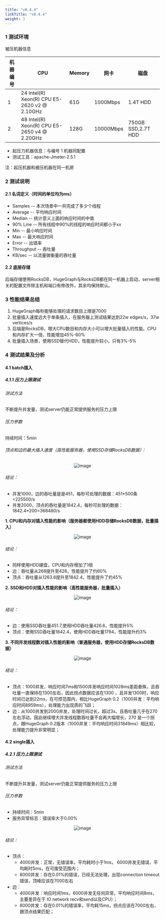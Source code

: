 ```yaml
---
title: "v0.4.4"
linkTitle: "v0.4.4"
weight: 3
---
```


### 1 测试环境

被压机器信息

机器编号                              | CPU                                          | Memory | 网卡        | 磁盘
--------------------------------- | -------------------------------------------- | ------ | --------- | ------------------
1 | 24 Intel(R) Xeon(R) CPU E5-2620 v2 @ 2.10GHz | 61G    | 1000Mbps  | 1.4T HDD
2 | 48 Intel(R) Xeon(R) CPU E5-2650 v4 @ 2.20GHz | 128G   | 10000Mbps | 750GB SSD,2.7T HDD

- 起压力机器信息：与编号 1 机器同配置
- 测试工具：apache-Jmeter-2.5.1

注：起压机器和被压机器在同一机房

### 2 测试说明

#### 2.1 名词定义（时间的单位均为ms）

- Samples -- 本次场景中一共完成了多少个线程
- Average -- 平均响应时间
- Median -- 统计意义上面的响应时间的中值
- 90% Line -- 所有线程中90%的线程的响应时间都小于xx
- Min -- 最小响应时间
- Max -- 最大响应时间
- Error -- 出错率
- Throughput -- 吞吐量
- KB/sec -- 以流量做衡量的吞吐量

#### 2.2 底层存储

后端存储使用RocksDB，HugeGraph与RocksDB都在同一机器上启动，server相关的配置文件除主机和端口有修改外，其余均保持默认。

### 3 性能结果总结

1. HugeGraph每秒能够处理的请求数目上限是7000
2. 批量插入速度远大于单条插入，在服务器上测试结果达到22w edges/s，37w vertices/s
3. 后端是RocksDB，增大CPU数目和内存大小可以增大批量插入的性能。CPU和内存扩大一倍，性能增加45%-60%
4. 批量插入场景，使用SSD替代HDD，性能提升较小，只有3%-5%

### 4 测试结果及分析

#### 4.1 batch插入

##### 4.1.1 压力上限测试

###### 测试方法

不断提升并发量，测试server仍能正常提供服务的压力上限

###### 压力参数

持续时间：5min

###### 顶点和边的最大插入速度（高性能服务器，使用SSD存储RocksDB数据）：

<center>
  <img src="/docs/images/API-perf/v0.4.4/best.png" alt="image">
</center>


###### 结论：

- 并发1000，边的吞吐量是是451，每秒可处理的数据：451*500条=225500/s
- 并发2000，顶点的吞吐量是1842.4，每秒可处理的数据：1842.4*200=368480/s

**1\. CPU和内存对插入性能的影响（服务器都使用HDD存储RocksDB数据，批量插入）**

<center>
  <img src="/docs/images/API-perf/v0.4.4/cpu-memory.png" alt="image">
</center>


###### 结论：

- 同样使用HDD硬盘，CPU和内存增加了1倍
- 边：吞吐量从268提升至426，性能提升了约60%
- 顶点：吞吐量从1263.8提升至1842.4，性能提升了约45%

**2\. SSD和HDD对插入性能的影响（高性能服务器，批量插入）**

<center>
  <img src="/docs/images/API-perf/v0.4.4/ssd.png" alt="image">
</center>


###### 结论：

- 边：使用SSD吞吐量451.7,使用HDD吞吐量426.6，性能提升5%
- 顶点：使用SSD吞吐量1842.4，使用HDD吞吐量1794，性能提升约3%

**3\. 不同并发线程数对插入性能的影响（普通服务器，使用HDD存储RocksDB数据）**

<center>
  <img src="/docs/images/API-perf/v0.4.4/threads-batch.png" alt="image">
</center>


###### 结论：

- 顶点：1000并发，响应时间7ms和1500并发响应时间1028ms差距悬殊，且吞吐量一直保持在1300左右，因此拐点数据应该在1300 ，且并发1300时，响应时间已达到22ms，在可控范围内，相比HugeGraph 0.2（1000并发：平均响应时间8959ms），处理能力出现质的飞跃；
- 边：从1000并发到2000并发，处理时间过长，超过3s，且吞吐量几乎在270左右浮动，因此继续增大并发线程数吞吐量不会再大幅增长，270 是一个拐点，跟HugeGraph 0.2版本（1000并发：平均响应时间31849ms）相比较，处理能力提升非常明显；

#### 4.2 single插入

##### 4.2.1 压力上限测试

###### 测试方法

不断提升并发量，测试server仍能正常提供服务的压力上限

###### 压力参数

- 持续时间：5min
- 服务异常标志：错误率大于0.00%

<center>
  <img src="/docs/images/API-perf/v0.4.4/threads-single.png" alt="image">
</center>

###### 结论：

- 顶点：
  - 4000并发：正常，无错误率，平均耗时小于1ms， 6000并发无错误，平均耗时5ms，在可接受范围内；
  - 8000并发：存在0.01%的错误，已经无法处理，出现connection timeout错误，顶峰应该在7000左右
- 边：
  - 4000并发：响应时间1ms，6000并发无任何异常，平均响应时间8ms，主要差异在于 IO network recv和send以及CPU）；
  - 8000并发：存在0.01%的错误率，平均耗15ms，拐点应该在7000左右，跟顶点结果匹配；
